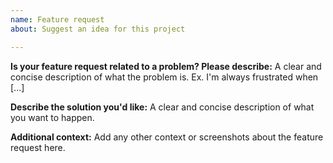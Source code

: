 ```yaml
---
name: Feature request
about: Suggest an idea for this project

---
```


**Is your feature request related to a problem? Please describe:**
A clear and concise description of what the problem is. 
Ex. I'm always frustrated when [...]

**Describe the solution you'd like:**
A clear and concise description of what you want to happen.


**Additional context:**
Add any other context or screenshots about the feature request here.
